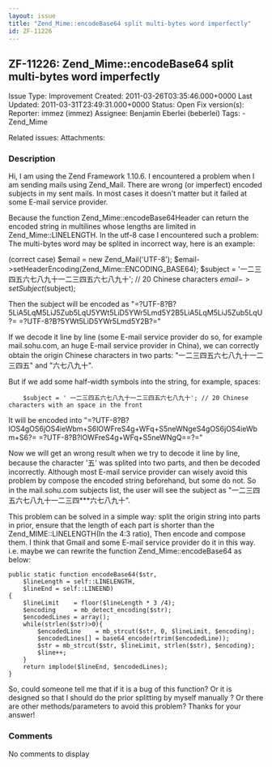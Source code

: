 ```yaml
---
layout: issue
title: "Zend_Mime::encodeBase64 split multi-bytes word imperfectly"
id: ZF-11226
---
```


ZF-11226: Zend\_Mime::encodeBase64 split multi-bytes word imperfectly
---------------------------------------------------------------------

 Issue Type: Improvement Created: 2011-03-26T03:35:46.000+0000 Last Updated: 2011-03-31T23:49:31.000+0000 Status: Open Fix version(s): 
 Reporter:  immez (immez)  Assignee:  Benjamin Eberlei (beberlei)  Tags: - Zend\_Mime
 
 Related issues: 
 Attachments: 
### Description

Hi, I am using the Zend Framework 1.10.6. I encountered a problem when I am sending mails using Zend\_Mail. There are wrong (or imperfect) encoded subjects in my sent mails. In most cases it doesn't matter but it failed at some E-mail service provider.

Because the function Zend\_Mime::encodeBase64Header can return the encoded string in multilines whose lengths are limited in Zend\_Mime::LINELENGTH. In the utf-8 case I encountered such a problem: The multi-bytes word may be splited in incorrect way, here is an example:

(correct case) $email = new Zend\_Mail('UTF-8'); $email->setHeaderEncoding(Zend\_Mime::ENCODING\_BASE64); $subject = '一二三四五六七八九十一二三四五六七八九十'; // 20 Chinese characters $email->setSubject($subject);

Then the subject will be encoded as "=?UTF-8?B?5LiA5LqM5LiJ5Zub5LqU5YWt5LiD5YWr5Lmd5Y2B5LiA5LqM5LiJ5Zub5LqU?= =?UTF-8?B?5YWt5LiD5YWr5Lmd5Y2B?="

If we decode it line by line (some E-mail service provider do so, for example mail.sohu.com, an huge E-mail service provider in China), we can correctly obtain the origin Chinese characters in two parts: "一二三四五六七八九十一二三四五" and "六七八九十".

But if we add some half-width symbols into the string, for example, spaces:

 
        $subject = ' 一二三四五六七八九十一二三四五六七八九十'; // 20 Chinese characters with an space in the front


It will be encoded into "=?UTF-8?B?IOS4gOS6jOS4ieWbm+S6lOWFreS4g+WFq+S5neWNgeS4gOS6jOS4ieWbm+S6?= =?UTF-8?B?lOWFreS4g+WFq+S5neWNgQ==?="

Now we will get an wrong result when we try to decode it line by line, because the character '五' was splited into two parts, and then be decoded incorrectly. Although most E-mail service provider can wisely avoid this problem by compose the encoded string beforehand, but some do not. So in the mail.sohu.com subjects list, the user will see the subject as "一二三四五六七八九十一二三四\*\*\*六七八九十".

This problem can be solved in a simple way: split the origin string into parts in prior, ensure that the length of each part is shorter than the Zend\_MIME::LINELENGTH(In the 4:3 ratio), Then encode and compose them. I think that Gmail and some E-mail service provider do it in this way. i.e. maybe we can rewrite the function Zend\_Mime::encodeBase64 as below:

 
    public static function encodeBase64($str,
        $lineLength = self::LINELENGTH,
        $lineEnd = self::LINEEND)
    {
        $lineLimit    = floor($lineLength * 3 /4);
        $encoding     = mb_detect_encoding($str);
        $encodedLines = array();
        while(strlen($str)>0){
            $encodedLine    = mb_strcut($str, 0, $lineLimit, $encoding);
            $encodedLines[] = base64_encode(rtrim($encodedLine));
            $str = mb_strcut($str, $lineLimit, strlen($str), $encoding);
            $line++;
        }
        return implode($lineEnd, $encodedLines);
    }


So, could someone tell me that if it is a bug of this function? Or it is designed so that I should do the prior splitting by myself manually ? Or there are other methods/parameters to avoid this problem? Thanks for your answer!

 

 

### Comments

No comments to display